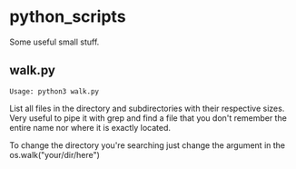 # python_scripts
Some useful small stuff.

## walk.py
    Usage: python3 walk.py

   List all files in the directory and subdirectories with their respective sizes. Very useful to pipe it with grep and find a file that you don't remember the entire name nor where it is exactly located. 

   To change the directory you're searching just change the argument in the os.walk("your/dir/here")

